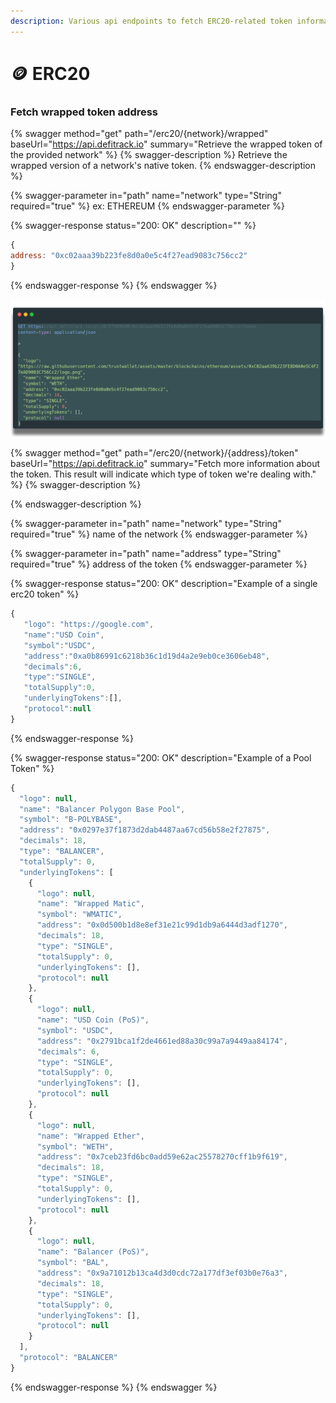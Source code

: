 ```yaml
---
description: Various api endpoints to fetch ERC20-related token information.
---
```


# 🪙 ERC20



### Fetch wrapped token address

{% swagger method="get" path="/erc20/{network}/wrapped" baseUrl="https://api.defitrack.io" summary="Retrieve the wrapped token of the provided network" %}
{% swagger-description %}
Retrieve the wrapped version of a network's native token. 
{% endswagger-description %}

{% swagger-parameter in="path" name="network" type="String" required="true" %}
ex: ETHEREUM
{% endswagger-parameter %}

{% swagger-response status="200: OK" description="" %}
```javascript
{
address: "0xc02aaa39b223fe8d0a0e5c4f27ead9083c756cc2"
}
```
{% endswagger-response %}
{% endswagger %}

![](<../.gitbook/assets/carbon (4).png>)

{% swagger method="get" path="/erc20/{network}/{address}/token" baseUrl="https://api.defitrack.io" summary="Fetch more information about the token. This result will indicate which type of token we're dealing with." %}
{% swagger-description %}

{% endswagger-description %}

{% swagger-parameter in="path" name="network" type="String" required="true" %}
name of the network
{% endswagger-parameter %}

{% swagger-parameter in="path" name="address" type="String" required="true" %}
address of the token
{% endswagger-parameter %}

{% swagger-response status="200: OK" description="Example of a single erc20 token" %}
```javascript
{
   "logo": "https://google.com",
   "name":"USD Coin",
   "symbol":"USDC",
   "address":"0xa0b86991c6218b36c1d19d4a2e9eb0ce3606eb48",
   "decimals":6,
   "type":"SINGLE",
   "totalSupply":0,
   "underlyingTokens":[],
   "protocol":null
}
```
{% endswagger-response %}

{% swagger-response status="200: OK" description="Example of a Pool Token" %}
```javascript
{
  "logo": null,
  "name": "Balancer Polygon Base Pool",
  "symbol": "B-POLYBASE",
  "address": "0x0297e37f1873d2dab4487aa67cd56b58e2f27875",
  "decimals": 18,
  "type": "BALANCER",
  "totalSupply": 0,
  "underlyingTokens": [
    {
      "logo": null,
      "name": "Wrapped Matic",
      "symbol": "WMATIC",
      "address": "0x0d500b1d8e8ef31e21c99d1db9a6444d3adf1270",
      "decimals": 18,
      "type": "SINGLE",
      "totalSupply": 0,
      "underlyingTokens": [],
      "protocol": null
    },
    {
      "logo": null,
      "name": "USD Coin (PoS)",
      "symbol": "USDC",
      "address": "0x2791bca1f2de4661ed88a30c99a7a9449aa84174",
      "decimals": 6,
      "type": "SINGLE",
      "totalSupply": 0,
      "underlyingTokens": [],
      "protocol": null
    },
    {
      "logo": null,
      "name": "Wrapped Ether",
      "symbol": "WETH",
      "address": "0x7ceb23fd6bc0add59e62ac25578270cff1b9f619",
      "decimals": 18,
      "type": "SINGLE",
      "totalSupply": 0,
      "underlyingTokens": [],
      "protocol": null
    },
    {
      "logo": null,
      "name": "Balancer (PoS)",
      "symbol": "BAL",
      "address": "0x9a71012b13ca4d3d0cdc72a177df3ef03b0e76a3",
      "decimals": 18,
      "type": "SINGLE",
      "totalSupply": 0,
      "underlyingTokens": [],
      "protocol": null
    }
  ],
  "protocol": "BALANCER"
}
```
{% endswagger-response %}
{% endswagger %}

